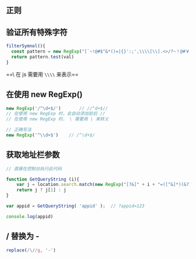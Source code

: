 ## 正则

## 验证所有特殊字符

```js
filterSymnol(){
  const pattern = new RegExp("[`~!@#$^&*()=|{}':;',\\\\[\\].<>/?~！@#￥……&*（）——|{}【】‘；：”“'。，、？%+_]");
  return pattern.test(val)
}
```

==\ 在 js 需要用 `\\\\`  来表示==



## 在使用 new RegExp()

```js
new RegExp('/^\d+$/')		// //^d+$//
// 在使用 new RegExp 时，会自动添加前后 //
// 在使用 new RegExp 时， \ 需要用 \ 来转义

// 正确写法
new RegExp('^\\d+$')	// /^\d+$/
```



## 获取地址栏参数

```js
// 直接在控制台执行此代码

function GetQueryString (i){
    var j = location.search.match(new RegExp("[?&]" + i + "=([^&]*)(&?)", "i"));
    return j ? j[1] : j
}  

var appid = GetQueryString( 'appid' );  // ?appid=123

console.log(appid)
```



## / 替换为 -

```js
replace(/\//g, '-')
```

